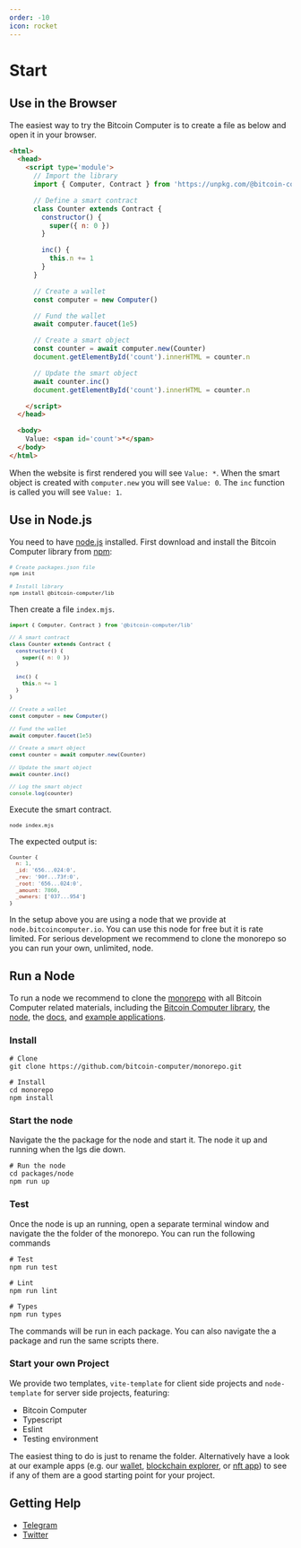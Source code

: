 ```yaml
---
order: -10
icon: rocket
---
```



# Start

## Use in the Browser

The easiest way to try the Bitcoin Computer is to create a file as below and open it in your browser.

```html
<html>
  <head>
    <script type='module'>
      // Import the library
      import { Computer, Contract } from 'https://unpkg.com/@bitcoin-computer/lib/dist/bc-lib.browser.min.mjs'

      // Define a smart contract
      class Counter extends Contract {
        constructor() {
          super({ n: 0 })
        }

        inc() {
          this.n += 1
        }
      }

      // Create a wallet
      const computer = new Computer()

      // Fund the wallet
      await computer.faucet(1e5)

      // Create a smart object
      const counter = await computer.new(Counter)
      document.getElementById('count').innerHTML = counter.n

      // Update the smart object
      await counter.inc()
      document.getElementById('count').innerHTML = counter.n

    </script>
  </head>

  <body>
    Value: <span id='count'>*</span>
  </body>
</html>
```

When the website is first rendered you will see `Value: *`. When the smart object is created with `computer.new` you will see `Value: 0`. The `inc` function is called you will see `Value: 1`.

## Use in Node.js

You need to have [node.js](https://nodejs.org/en/) installed. First download and install the Bitcoin Computer library from [npm](https://docs.npmjs.com/downloading-and-installing-node-js-and-npm):

<font size=1>

```bash Terminal
# Create packages.json file
npm init

# Install library
npm install @bitcoin-computer/lib
```

</font>

Then create a file `index.mjs`.

<font size=1>

```js index.mjs
import { Computer, Contract } from '@bitcoin-computer/lib'

// A smart contract
class Counter extends Contract {
  constructor() {
    super({ n: 0 })
  }

  inc() {
    this.n += 1
  }
}

// Create a wallet
const computer = new Computer()

// Fund the wallet
await computer.faucet(1e5)

// Create a smart object
const counter = await computer.new(Counter)

// Update the smart object
await counter.inc()

// Log the smart object
console.log(counter)
```

</font>

Execute the smart contract.

<font size=1>

```bash Terminal
node index.mjs
```

</font>

The expected output is:

<font size=1>

```js Terminal
Counter {
  n: 1,
  _id: '656...024:0',
  _rev: '90f...73f:0',
  _root: '656...024:0',
  _amount: 7860,
  _owners: ['037...954']
}
```

</font>

In the setup above you are using a node that we provide at `node.bitcoincomputer.io`. You can use this node for free but it is rate limited. For serious development we recommend to clone the monorepo so you can run your own, unlimited, node.

## Run a Node

To run a node we recommend to clone the [monorepo](https://github.com/bitcoin-computer/monorepo#readme) with all Bitcoin Computer related materials, including the [Bitcoin Computer library](https://github.com/bitcoin-computer/monorepo/tree/main/packages/lib#readme), the [node](https://github.com/bitcoin-computer/monorepo/tree/main/packages/node#readme), the [docs](https://github.com/bitcoin-computer/monorepo/tree/main/packages/docs#readme), and [example applications](https://github.com/bitcoin-computer/monorepo/blob/main/packages/docs/apps.md).

### Install

```shell
# Clone
git clone https://github.com/bitcoin-computer/monorepo.git

# Install
cd monorepo
npm install
```

### Start the node

Navigate the the package for the node and start it. The node it up and running when the lgs die down.

```shell
# Run the node
cd packages/node
npm run up
```

### Test

Once the node is up an running, open a separate terminal window and navigate the the folder of the monorepo. You can run the following commands

```shell
# Test
npm run test

# Lint
npm run lint

# Types
npm run types
```

The commands will be run in each package. You can also navigate the a package and run the same scripts there.

### Start your own Project

We provide two templates, `vite-template` for client side projects and `node-template` for server side projects, featuring:
* Bitcoin Computer
* Typescript
* Eslint
* Testing environment

The easiest thing to do is just to rename the folder. Alternatively have a look at our example apps (e.g. our [wallet](https://wallet.bitcoincomputer.io/), [blockchain explorer](https://explorer.bitcoincomputer.io/), or [nft app](https://nft.bitcoincomputer.io/)) to see if any of them are a good starting point for your project.

## Getting Help

* [Telegram](https://t.me/thebitcoincomputer)
* [Twitter](https://twitter.com/TheBitcoinToken)

